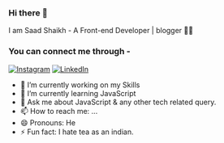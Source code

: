 ### Hi there 👋
I am Saad Shaikh - A Front-end Developer | blogger 👨‍💻

### You can connect me through -
[![Instagram](https://1.bp.blogspot.com/-WnrSkcPJ82Q/X-xfuvagvFI/AAAAAAAAAI4/PaELS1aqwOMGaohaitMtdWlBctk7P-m6QCLcBGAsYHQ/s0/insta.JPG)](https://www.instagram.com/_.mr.believer.__/)
[![LinkedIn](https://1.bp.blogspot.com/-lR5gP3_RixE/X-xetMEXAXI/AAAAAAAAAIw/zkFHM9Be4E00KAEWqA1PkuS-7UATtAOqACLcBGAsYHQ/s0/linkedIn1.JPG)](https://www.linkedin.com/in/saad-shaikh-278452193/)

- 🔭 I’m currently working on my Skills
- 🌱 I’m currently learning JavaScript
- 💬 Ask me about JavaScript & any other tech related query.
- 📫 How to reach me: ...
- 😄 Pronouns: He
- ⚡ Fun fact: I hate tea as an indian.

